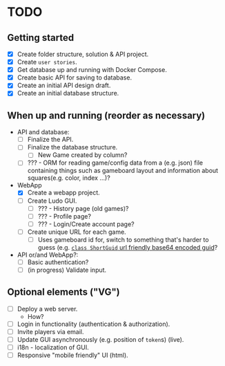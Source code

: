 # TODO

## Getting started
- [x] Create folder structure, solution & API project.
- [x] Create `user stories`.
- [x] Get database up and running with Docker Compose.
- [x] Create basic API for saving to database.
- [x] Create an initial API design draft.
- [x] Create an initial database structure.

## When up and running (reorder as necessary)
- API and database:
    - [ ] Finalize the API.
    - [ ] Finalize the database structure.
        - [ ] New Game created by column?
    - [ ] ??? - ORM for reading game/config data from a (e.g. json) file containing things such as gameboard layout and information about squares(e.g. color, index ...)?
- WebApp
    - [x] Create a webapp project.
    - [ ] Create Ludo GUI.
        - [ ] ??? - History page (old games)?
        - [ ] ??? - Profile page?
        - [ ] ??? - Login/Create account page?
    - [ ] Create unique URL for each game.
        - [ ] Uses gameboard id for, switch to something that's harder to guess (e.g. [`class ShortGuid` url friendly base64 encoded guid](../src/Ludo_API/Utils/ShortGuid.cs)?
- API or/and WebApp?:
    - [ ] Basic authentication?
    - [ ] (in progress) Validate input.

## Optional elements ("VG")
- [ ] Deploy a web server.
    - How?
- [ ] Login in functionality (authentication & authorization).
- [ ] Invite players via email.
- [ ] Update GUI asynchronously (e.g. position of `token`s) (live).
- [ ] i18n - localization of GUI.
- [ ] Responsive "mobile friendly" UI (html).
